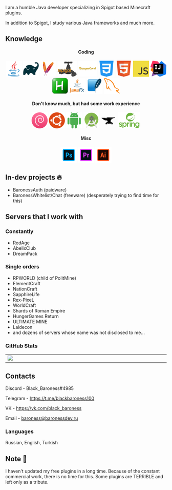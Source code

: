 I am a humble Java developer specializing in Spigot based Minecraft plugins. 

In addition to Spigot, I study various Java frameworks and much more.

## Knowledge
<h4 align="center">Coding</h4>
<p align="center">
  <img src="https://github.com/BlackBaroness/BlackBaroness/blob/main/java.png" width="50" height="50"/>
  <img src="https://github.com/BlackBaroness/BlackBaroness/blob/main/gradle.png" width="50" height="50" />
  <img src="https://github.com/BlackBaroness/BlackBaroness/blob/main/maven.png" width="50" height="50" />
  <img src="https://github.com/BlackBaroness/BlackBaroness/blob/main/spigot.png" width="60" height="50" />
  <img src="https://github.com/BlackBaroness/BlackBaroness/blob/main/bungeecord.png" width="60" height="50" />
  <img src="https://github.com/BlackBaroness/BlackBaroness/blob/main/css.png" width="50" height="50" />
  <img src="https://github.com/BlackBaroness/BlackBaroness/blob/main/html.png" width="50" height="50" />
  <img src="https://github.com/BlackBaroness/BlackBaroness/blob/main/javascript.png" width="50" height="50" />
  <img src="https://github.com/BlackBaroness/BlackBaroness/blob/main/idea.png" width="50" height="50" />
  <img src="https://github.com/BlackBaroness/BlackBaroness/blob/main/autohotkey.png" width="50" height="50" />
  <img src="https://github.com/BlackBaroness/BlackBaroness/blob/main/javafx.png" width="50" height="50" />
  <img src="https://github.com/BlackBaroness/BlackBaroness/blob/main/sqlite.png" width="50" height="50" />
  <img src="https://github.com/BlackBaroness/BlackBaroness/blob/main/mysql.png" width="50" height="50" />
</p>
<h4 align="center">Don't know much, but had some work experience</h4>
<p align="center">
  <img src="https://github.com/BlackBaroness/BlackBaroness/blob/main/debian.png" width="50" height="50" />
  <img src="https://github.com/BlackBaroness/BlackBaroness/blob/main/ubuntu.png" width="50" height="50" />
  <img src="https://github.com/BlackBaroness/BlackBaroness/blob/main/android.png" width="50" height="50" />
  <img src="https://github.com/BlackBaroness/BlackBaroness/blob/main/androidstudio.png" width="50" height="50" />
  <img src="https://github.com/BlackBaroness/BlackBaroness/blob/main/forge.png" width="50" height="50" />
  <img src="https://github.com/BlackBaroness/BlackBaroness/blob/main/spring.png" width="70" height="50" />
</p>
<h4 align="center">Misc</h4>
<p align="center">
  <img src="https://github.com/BlackBaroness/BlackBaroness/blob/main/photoshop.png" width="50" height="50"/>
  <img src="https://github.com/BlackBaroness/BlackBaroness/blob/main/premiere.png" width="50" height="50"/>
  <img src="https://github.com/BlackBaroness/BlackBaroness/blob/main/illustrator.png" width="50" height="50"/>
</p>



## In-dev projects 🔥
- BaronessAuth (paidware)
- BaronessWhitelist\Chat (freeware) (desperately trying to find time for this)

## Servers that I work with
### Constantly
- RedAge
- AbelixClub
- DreamPack

### Single orders
- RPWORLD (child of PolitMine)
- ElementCraft
- NationCraft
- SapphireLife
- Rex-PixeL
- WorldCraft
- Shards of Roman Empire
- HungerGames Return
- ULTIMATE MINE
- Laidecon
- and dozens of servers whose name was not disclosed to me...

### GitHub Stats
<p align="center">
  <table>
  <tr>
      <td><img width="550px" align="left" src="https://github-readme-stats.vercel.app/api?username=BlackBaroness&hide_border=true&count_private=false&layout=default&hide_title=true&show_icons=true&theme=dark&icon_color=5194f0&bg_color=0d1117" /></td>
      <td><img width="550px" src="https://github-readme-stats.vercel.app/api/top-langs/?username=BlackBaroness&hide=html&layout=default&hide_border=true&hide_title=true&theme=dark&icon_color=5194f0&bg_color=0d1117" /></td>
  </tr>   
</table>
</p>

## Contacts
Discord - Black_Baroness#4985

Telegram - https://t.me/blackbaroness100

VK - https://vk.com/black_baroness

Email - baroness@baronessdev.ru

### Languages
Russian, English, Turkish

## Note 📝
I haven't updated my free plugins in a long time. 
Because of the constant commercial work, there is no time for this. 
Some plugins are TERRIBLE and left only as a tribute.
